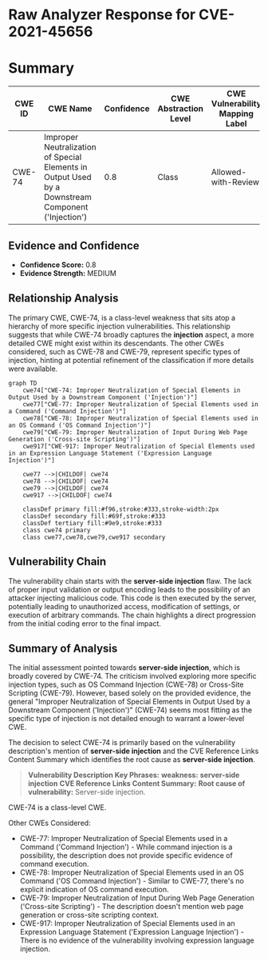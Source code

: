 # Raw Analyzer Response for CVE-2021-45656

# Summary
| CWE ID | CWE Name | Confidence | CWE Abstraction Level | CWE Vulnerability Mapping Label | CWE-Vulnerability Mapping Notes |
|---|---|---|---|---|---|
| CWE-74 | Improper Neutralization of Special Elements in Output Used by a Downstream Component ('Injection') | 0.8 | Class | Allowed-with-Review | Primary CWE. While a class, it directly relates to the **server-side injection** mentioned. |

## Evidence and Confidence

*   **Confidence Score:** 0.8
*   **Evidence Strength:** MEDIUM

## Relationship Analysis
The primary CWE, CWE-74, is a class-level weakness that sits atop a hierarchy of more specific injection vulnerabilities. This relationship suggests that while CWE-74 broadly captures the **injection** aspect, a more detailed CWE might exist within its descendants. The other CWEs considered, such as CWE-78 and CWE-79, represent specific types of injection, hinting at potential refinement of the classification if more details were available.

```mermaid
graph TD
    cwe74["CWE-74: Improper Neutralization of Special Elements in Output Used by a Downstream Component ('Injection')"]
    cwe77["CWE-77: Improper Neutralization of Special Elements used in a Command ('Command Injection')"]
    cwe78["CWE-78: Improper Neutralization of Special Elements used in an OS Command ('OS Command Injection')"]
    cwe79["CWE-79: Improper Neutralization of Input During Web Page Generation ('Cross-site Scripting')"]
    cwe917["CWE-917: Improper Neutralization of Special Elements used in an Expression Language Statement ('Expression Language Injection')"]
    
    cwe77 -->|CHILDOF| cwe74
    cwe78 -->|CHILDOF| cwe74
    cwe79 -->|CHILDOF| cwe74
    cwe917 -->|CHILDOF| cwe74
    
    classDef primary fill:#f96,stroke:#333,stroke-width:2px
    classDef secondary fill:#69f,stroke:#333
    classDef tertiary fill:#9e9,stroke:#333
    class cwe74 primary
    class cwe77,cwe78,cwe79,cwe917 secondary
```

## Vulnerability Chain
The vulnerability chain starts with the **server-side injection** flaw. The lack of proper input validation or output encoding leads to the possibility of an attacker injecting malicious code. This code is then executed by the server, potentially leading to unauthorized access, modification of settings, or execution of arbitrary commands. The chain highlights a direct progression from the initial coding error to the final impact.

## Summary of Analysis
The initial assessment pointed towards **server-side injection**, which is broadly covered by CWE-74. The criticism involved exploring more specific injection types, such as OS Command Injection (CWE-78) or Cross-Site Scripting (CWE-79). However, based solely on the provided evidence, the general "Improper Neutralization of Special Elements in Output Used by a Downstream Component ('Injection')" (CWE-74) seems most fitting as the specific type of injection is not detailed enough to warrant a lower-level CWE.

The decision to select CWE-74 is primarily based on the vulnerability description's mention of **server-side injection** and the CVE Reference Links Content Summary which identifies the root cause as **server-side injection**.
> **Vulnerability Description Key Phrases:** **weakness:** **server-side injection**
> **CVE Reference Links Content Summary:** **Root cause of vulnerability:** Server-side injection.

CWE-74 is a class-level CWE.

Other CWEs Considered:
- CWE-77: Improper Neutralization of Special Elements used in a Command ('Command Injection') - While command injection is a possibility, the description does not provide specific evidence of command execution.
- CWE-78: Improper Neutralization of Special Elements used in an OS Command ('OS Command Injection') - Similar to CWE-77, there's no explicit indication of OS command execution.
- CWE-79: Improper Neutralization of Input During Web Page Generation ('Cross-site Scripting') - The description doesn't mention web page generation or cross-site scripting context.
- CWE-917: Improper Neutralization of Special Elements used in an Expression Language Statement ('Expression Language Injection') - There is no evidence of the vulnerability involving expression language injection.